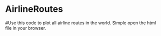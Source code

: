 # AirlineRoutes

#Use this code to plot all airline routes in the world. Simple open the html file in your browser.
